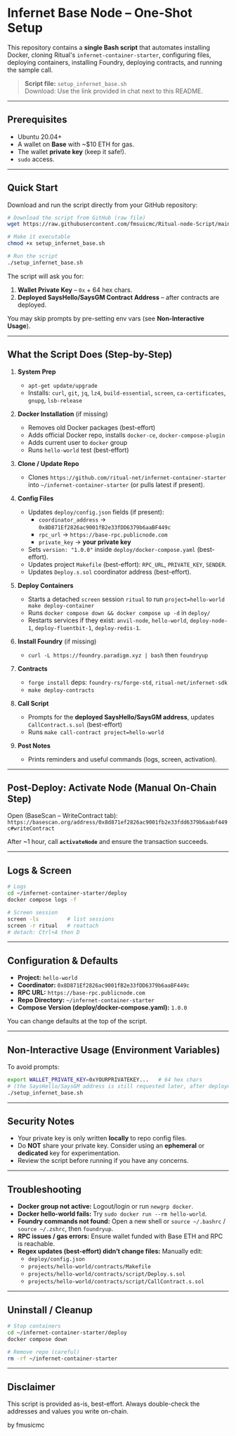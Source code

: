 # Infernet Base Node – One-Shot Setup

This repository contains a **single Bash script** that automates installing Docker, cloning Ritual's `infernet-container-starter`, configuring files, deploying containers, installing Foundry, deploying contracts, and running the sample call.

> **Script file:** `setup_infernet_base.sh`  
> Download: Use the link provided in chat next to this README.

---

## Prerequisites
- Ubuntu 20.04+
- A wallet on **Base** with ~\$10 ETH for gas.
- The wallet **private key** (keep it safe!).
- `sudo` access.

---

## Quick Start

Download and run the script directly from your GitHub repository:

```bash
# Download the script from GitHub (raw file)
wget https://raw.githubusercontent.com/fmsuicmc/Ritual-node-Script/main/setup_infernet_base.sh -O setup_infernet_base.sh

# Make it executable
chmod +x setup_infernet_base.sh

# Run the script
./setup_infernet_base.sh
```

The script will ask you for:
1. **Wallet Private Key** – `0x` + 64 hex chars.  
2. **Deployed SaysHello/SaysGM Contract Address** – after contracts are deployed.

You may skip prompts by pre-setting env vars (see **Non-Interactive Usage**).

---

## What the Script Does (Step-by-Step)
1. **System Prep**  
   - `apt-get update/upgrade`  
   - Installs: `curl`, `git`, `jq`, `lz4`, `build-essential`, `screen`, `ca-certificates`, `gnupg`, `lsb-release`

2. **Docker Installation** (if missing)  
   - Removes old Docker packages (best-effort)  
   - Adds official Docker repo, installs `docker-ce`, `docker-compose-plugin`  
   - Adds current user to `docker` group  
   - Runs `hello-world` test (best-effort)

3. **Clone / Update Repo**  
   - Clones `https://github.com/ritual-net/infernet-container-starter` into `~/infernet-container-starter` (or pulls latest if present).

4. **Config Files**  
   - Updates `deploy/config.json` fields (if present):  
     - `coordinator_address` → `0x8D871Ef2826ac9001fB2e33fDD6379b6aaBF449c`  
     - `rpc_url` → `https://base-rpc.publicnode.com`  
     - `private_key` → **your private key**
   - Sets `version: "1.0.0"` inside `deploy/docker-compose.yaml` (best-effort).
   - Updates project `Makefile` (best-effort): `RPC_URL`, `PRIVATE_KEY`, `SENDER`.
   - Updates `Deploy.s.sol` coordinator address (best-effort).

5. **Deploy Containers**  
   - Starts a detached `screen` session `ritual` to run `project=hello-world make deploy-container`  
   - Runs `docker compose down && docker compose up -d` in `deploy/`  
   - Restarts services if they exist: `anvil-node`, `hello-world`, `deploy-node-1`, `deploy-fluentbit-1`, `deploy-redis-1`.

6. **Install Foundry** (if missing)  
   - `curl -L https://foundry.paradigm.xyz | bash` then `foundryup`

7. **Contracts**  
   - `forge install` deps: `foundry-rs/forge-std`, `ritual-net/infernet-sdk`  
   - `make deploy-contracts`

8. **Call Script**  
   - Prompts for the **deployed SaysHello/SaysGM address**, updates `CallContract.s.sol` (best-effort)  
   - Runs `make call-contract project=hello-world`

9. **Post Notes**  
   - Prints reminders and useful commands (logs, screen, activation).

---

## Post-Deploy: Activate Node (Manual On-Chain Step)
Open (BaseScan – WriteContract tab):  
`https://basescan.org/address/0x8d871ef2826ac9001fb2e33fdd6379b6aabf449c#writeContract`

After ~1 hour, call **`activateNode`** and ensure the transaction succeeds.

---

## Logs & Screen
```bash
# Logs
cd ~/infernet-container-starter/deploy
docker compose logs -f

# Screen session
screen -ls         # list sessions
screen -r ritual   # reattach
# detach: Ctrl+A then D
```

---

## Configuration & Defaults
- **Project:** `hello-world`
- **Coordinator:** `0x8D871Ef2826ac9001fB2e33fDD6379b6aaBF449c`
- **RPC URL:** `https://base-rpc.publicnode.com`
- **Repo Directory:** `~/infernet-container-starter`
- **Compose Version (deploy/docker-compose.yaml):** `1.0.0`

You can change defaults at the top of the script.

---

## Non-Interactive Usage (Environment Variables)
To avoid prompts:
```bash
export WALLET_PRIVATE_KEY=0xYOURPRIVATEKEY...   # 64 hex chars
# (the SaysHello/SaysGM address is still requested later, after deployment)
./setup_infernet_base.sh
```

---

## Security Notes
- Your private key is only written **locally** to repo config files.  
- Do **NOT** share your private key. Consider using an **ephemeral** or **dedicated** key for experimentation.  
- Review the script before running if you have any concerns.

---

## Troubleshooting
- **Docker group not active:** Logout/login or run `newgrp docker`.  
- **Docker hello-world fails:** Try `sudo docker run --rm hello-world`.  
- **Foundry commands not found:** Open a new shell or `source ~/.bashrc` / `source ~/.zshrc`, then `foundryup`.  
- **RPC issues / gas errors:** Ensure wallet funded with Base ETH and RPC is reachable.  
- **Regex updates (best-effort) didn’t change files:** Manually edit:  
  - `deploy/config.json`  
  - `projects/hello-world/contracts/Makefile`  
  - `projects/hello-world/contracts/script/Deploy.s.sol`  
  - `projects/hello-world/contracts/script/CallContract.s.sol`

---

## Uninstall / Cleanup
```bash
# Stop containers
cd ~/infernet-container-starter/deploy
docker compose down

# Remove repo (careful)
rm -rf ~/infernet-container-starter
```

---

## Disclaimer
This script is provided as-is, best-effort. Always double-check the addresses and values you write on-chain.

by fmusicmc
